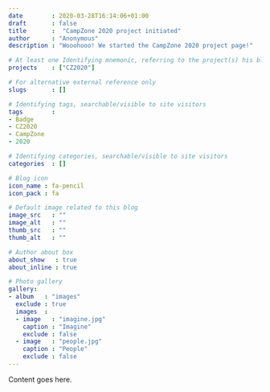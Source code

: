 ```yaml
---
date        : 2020-03-28T16:14:06+01:00
draft       : false
title       :  "CampZone 2020 project initiated"
author      : "Anonymous"
description : "Wooohooo! We started the CampZone 2020 project page!"

# At least one Identifying mnemonic, referring to the project(s) his blog is related to
projects    : ["CZ2020"]

# For alternative external reference only
slugs       : []

# Identifying tags, searchable/visible to site visitors
tags        :
- Badge
- CZ2020
- CampZone
- 2020

# Identifying categories, searchable/visible to site visitors
categories  : []

# Blog icon
icon_name : fa-pencil
icon_pack : fa

# Default image related to this blog
image_src   : ""
image_alt   : ""
thumb_src   : ""
thumb_alt   : ""

# Author about box
about_show   : true
about_inline : true

# Photo gallery
gallery:
- album   : "images"
  exclude : true
  images  :
  - image   : "imagine.jpg"
    caption : "Imagine"
    exclude : false
  - image   : "people.jpg"
    caption : "People"
    exclude : false
---
```


Content goes here.
